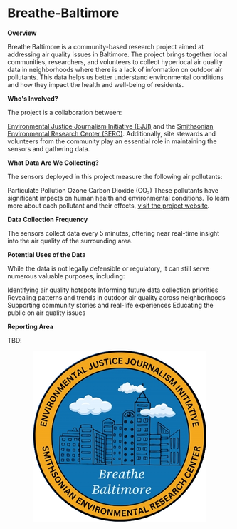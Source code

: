 # Breathe-Baltimore

**Overview**

Breathe Baltimore is a community-based research project aimed at addressing air quality issues in Baltimore. The project brings together local communities, researchers, and volunteers to collect hyperlocal air quality data in neighborhoods where there is a lack of information on outdoor air pollutants. This data helps us better understand environmental conditions and how they impact the health and well-being of residents.

**Who's Involved?**

The project is a collaboration between:

[Environmental Justice Journalism Initiative (EJJI)](https://www.ejji.org) and the [Smithsonian Environmental Research Center (SERC)](https://serc.si.edu).
Additionally, site stewards and volunteers from the community play an essential role in maintaining the sensors and gathering data.

**What Data Are We Collecting?**

The sensors deployed in this project measure the following air pollutants:

Particulate Pollution
Ozone
Carbon Dioxide (CO₂)
These pollutants have significant impacts on human health and environmental conditions. To learn more about each pollutant and their effects, [visit the project website](https://www.ejji.org/air-quality-monitoring-in-baltimore).

**Data Collection Frequency**

The sensors collect data every 5 minutes, offering near real-time insight into the air quality of the surrounding area.


**Potential Uses of the Data**

While the data is not legally defensible or regulatory, it can still serve numerous valuable purposes, including:

Identifying air quality hotspots
Informing future data collection priorities
Revealing patterns and trends in outdoor air quality across neighborhoods
Supporting community stories and real-life experiences
Educating the public on air quality issues

**Reporting Area**

TBD!

<p align="center">
  <img src="images/logo-image-incinerator-photo-taken-by-veronica-lucchese-ejji-staff-cropped.png">
</p>


